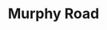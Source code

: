 ---
abv: 6.2%
alt:
availability: Keg
bitterness: 
description: A rotating milk stout. This time we added a hefty amount of coconut for a smooth, sweet, slightly roasty stout.
gravity: 
hops: 
ibu: 16
img: murphy-road.jpg
layout: beer
malt: 
modal-id: murphy-road
title: Murphy Road
on-tap: yup
sourness: 
style: Milk Stout with Coconut
---